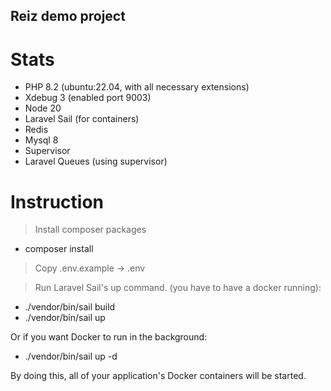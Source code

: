
## Reiz demo project

# Stats
 - PHP 8.2 (ubuntu:22.04, with all necessary extensions)
 - Xdebug 3 (enabled port 9003)
 - Node 20
 - Laravel Sail (for containers)
 - Redis
 - Mysql 8
 - Supervisor
 - Laravel Queues (using supervisor)

# Instruction 
> Install composer packages
 - composer install

> Copy .env.example -> .env 



> Run Laravel Sail's up command. (you have to have a docker running):
 -  ./vendor/bin/sail build
 - ./vendor/bin/sail up
 
  Or if you want Docker to run in the background:

 - ./vendor/bin/sail up -d

By doing this, all of your application's Docker containers will be started.









